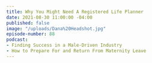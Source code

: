 ```yaml
---
title: Why You Might Need A Registered Life Planner
date: 2021-08-30 11:00:00 -04:00
published: false
image: "/uploads/Dana%20Headshot.jpg"
episode-number: 88
podcast:
- Finding Success in a Male-Driven Industry
- How to Prepare For and Return From Maternity Leave
---
```


